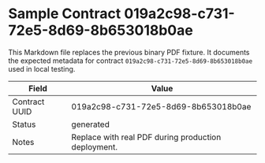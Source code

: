 # Sample Contract 019a2c98-c731-72e5-8d69-8b653018b0ae

This Markdown file replaces the previous binary PDF fixture. It documents the expected metadata for contract `019a2c98-c731-72e5-8d69-8b653018b0ae` used in local testing.

| Field | Value |
| --- | --- |
| Contract UUID | 019a2c98-c731-72e5-8d69-8b653018b0ae |
| Status | generated |
| Notes | Replace with real PDF during production deployment. |

